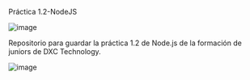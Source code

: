 Práctica 1.2-NodeJS

![image](https://user-images.githubusercontent.com/127318967/224289970-7aa04718-1613-4de0-8670-1a6648b21452.png)

Repositorio para guardar la práctica 1.2 de Node.js de la formación de juniors de DXC Technology.

![image](https://user-images.githubusercontent.com/127318967/224290054-1f4a8687-7834-4ba4-b3ab-01f4921aad80.png)
